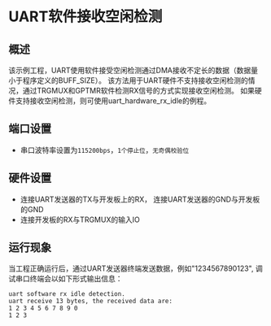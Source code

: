 # UART软件接收空闲检测

## 概述

该示例工程，UART使用软件接受空闲检测通过DMA接收不定长的数据（数据量小于程序定义的BUFF_SIZE）。
该方法用于UART硬件不支持接收空闲检测的情况，通过TRGMUX和GPTMR软件检测RX信号的方式实现接收空闲检测。
如果硬件支持接收空闲检测，则可使用uart_hardware_rx_idle的例程。

## 端口设置

-  串口波特率设置为``115200bps``，``1个停止位``，``无奇偶校验位``

## 硬件设置
- 连接UART发送器的TX与开发板上的RX， 连接UART发送器的GND与开发板的GND
- 连接开发板的RX与TRGMUX的输入IO

## 运行现象

当工程正确运行后，通过UART发送器终端发送数据，例如"1234567890123", 调试串口终端会以如下形式输出信息：
```console
uart software rx idle detection.
uart receive 13 bytes, the received data are:
1 2 3 4 5 6 7 8 9 0
1 2 3
```

